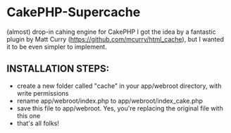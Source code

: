 # CakePHP-Supercache

(almost) drop-in cahing engine for CakePHP I got the idea by a fantastic plugin by Matt Curry (https://github.com/mcurry/html_cache), but I wanted it to be even simpler to implement.


## INSTALLATION STEPS:
* create a new folder called "cache" in your app/webroot directory, with write permissions
* rename app/webroot/index.php to app/webroot/index_cake.php
* save this file to app/webroot. Yes, you're replacing the original file with this one
* that's all folks!
